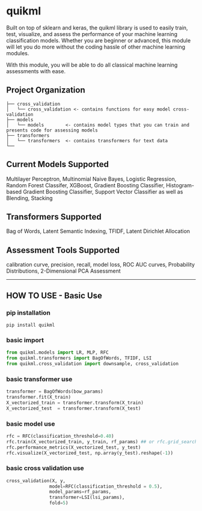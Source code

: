 quikml
==============================

Built on top of sklearn and keras, the quikml library is used to easily train, test, visualize, and assess the performance of your machine learning classification models. Whether you are beginner or advanced, this module will let you do more without the coding hassle of other machine learning modules.

With this module, you will be able to do all classical machine learning assessments with ease.

Project Organization
------------
    ├── cross_validation
    │   └── cross_validation <- contains functions for easy model cross-validation
    ├── models
    │   └── models        <- contains model types that you can train and presents code for assessing models
    ├── transformers
    │   └── transformers  <- contains transformers for text data
    └──

Current Models Supported
------------
Multilayer Perceptron, Multinomial Naive Bayes, Logistic Regression, Random Forest Classifer, XGBoost, Gradient Boosting Classifier, Histogram-based Gradient Boosting Classifier, Support Vector Classifier as well as Blending, Stacking

Transformers Supported
------------
Bag of Words, Latent Semantic Indexing, TFIDF, Latent Dirichlet Allocation

Assessment Tools Supported
------------
calibration curve, precision, recall, model loss, ROC AUC curves, Probability Distributions, 2-Dimensional PCA Assessment

--------

HOW TO USE - Basic Use
--------

### pip installation
```
pip install quikml
```

### basic import
```python
from quikml.models import LR, MLP, RFC
from quikml.transformers import BagOfWords, TFIDF, LSI
from quikml.cross_validation import downsample, cross_validation
```

### basic transformer use
```python
transformer = BagOfWords(bow_params)
transformer.fit(X_train)
X_vectorized_train = transformer.transform(X_train)
X_vectorized_test  = transformer.transform(X_test)
```

### basic model use
```python
rfc = RFC(classification_threshold=0.40)
rfc.train(X_vectorized_train, y_train, rf_params) ## or rfc.grid_search_train(X_vectorized_train, y_train, rf_params, scorer='precision')
rfc.performance_metrics(X_vectorized_test, y_test) 
rfc.visualize(X_vectorized_test, np.array(y_test).reshape(-1)) 
```

### basic cross validation use
```python
cross_validation(X, y, 
                model=RFC(classification_threshold = 0.5), 
                model_params=rf_params, 
                transformer=LSI(lsi_params), 
                fold=5)
```

